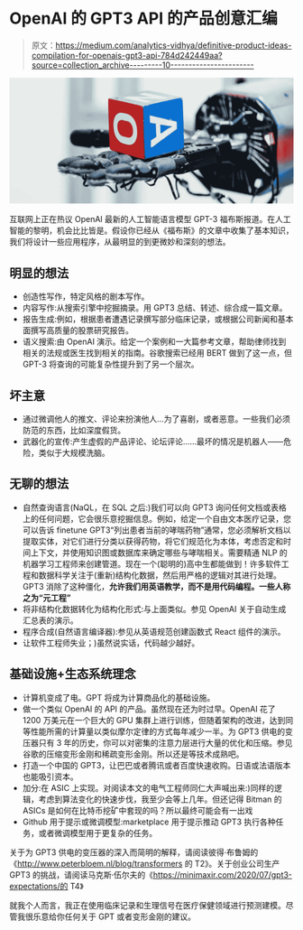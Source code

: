 # OpenAI 的 GPT3 API 的产品创意汇编

> 原文：<https://medium.com/analytics-vidhya/definitive-product-ideas-compilation-for-openais-gpt3-api-784d242449aa?source=collection_archive---------10----------------------->

![](img/d01c7294c76a4c2ce17e0939b12ffb4c.png)

互联网上正在热议 OpenAI 最新的人工智能语言模型 GPT-3 福布斯报道。在人工智能的黎明，机会比比皆是。假设你已经从《福布斯》的文章中收集了基本知识，我们将设计一些应用程序，从最明显的到更微妙和深刻的想法。

## 明显的想法

*   创造性写作，特定风格的剧本写作。
*   内容写作:从搜索引擎中挖掘摘录。用 GPT3 总结、转述、综合成一篇文章。
*   报告生成:例如，根据患者遭遇记录撰写部分临床记录，或根据公司新闻和基本面撰写高质量的股票研究报告。
*   语义搜索:由 OpenAI 演示。给定一个案例和一大篇参考文章，帮助律师找到相关的法规或医生找到相关的指南。谷歌搜索已经用 BERT 做到了这一点，但 GPT-3 将查询的可能复杂性提升到了另一个层次。

## 坏主意

*   通过微调他人的推文、评论来扮演他人...为了喜剧，或者恶意。一些我们必须防范的东西，比如深度假货。
*   武器化的宣传:产生虚假的产品评论、论坛评论……最坏的情况是机器人——危险，类似于大规模洗脑。

## 无聊的想法

*   自然查询语言(NaQL，在 SQL 之后:)我们可以向 GPT3 询问任何文档或表格上的任何问题，它会很乐意挖掘信息。例如，给定一个自由文本医疗记录，您可以告诉 finetune GPT3“列出患者当前的哮喘药物”通常，您必须解析文档以提取实体，对它们进行分类以获得药物，将它们规范化为本体，考虑否定和时间上下文，并使用知识图或数据库来确定哪些与哮喘相关。需要精通 NLP 的机器学习工程师来创建管道。现在一个(聪明的)高中生都能做到！许多软件工程和数据科学关注于(重新)结构化数据，然后用严格的逻辑对其进行处理。GPT3 消除了这种僵化，**允许我们用英语教学，而不是用代码编程。一些人称之为“元工程”**
*   将非结构化数据转化为结构化形式:与上面类似。参见 OpenAI 关于自动生成汇总表的演示。
*   程序合成(自然语言编译器):参见从英语规范创建函数式 React 组件的演示。
*   让软件工程师失业；)虽然说实话，代码越少越好。

## 基础设施+生态系统理念

*   计算机变成了电。GPT 将成为计算商品化的基础设施。
*   做一个类似 OpenAI 的 API 的产品。虽然现在还为时过早。OpenAI 花了 1200 万美元在一个巨大的 GPU 集群上进行训练，但随着架构的改进，达到同等性能所需的计算量以类似摩尔定律的方式每年减少一半。为 GPT3 供电的变压器只有 3 年的历史，你可以对密集的注意力层进行大量的优化和压缩。参见谷歌的压缩变形金刚和稀疏变形金刚。所以还是等技术成熟吧。
*   打造一个中国的 GPT3，让巴巴或者腾讯或者百度快速收购。日语或法语版本也能吸引资本。
*   加分:在 ASIC 上实现。对阅读本文的电气工程师同仁大声喊出来:)同样的逻辑，考虑到算法变化的快速步伐，我至少会等上几年。但还记得 Bitman 的 ASICs 是如何在比特币挖矿中套现的吗？所以最终可能会有一出戏
*   Github 用于提示或微调模型:marketplace 用于提示推动 GPT3 执行各种任务，或者微调模型用于更复杂的任务。

关于为 GPT3 供电的变压器的深入而简明的解释，请阅读彼得·布鲁姆的《http://www.peterbloem.nl/blog/transformers 的 T2》。关于创业公司生产 GPT3 的挑战，请阅读马克斯·伍尔夫的《https://minimaxir.com/2020/07/gpt3-expectations/的 T4》

就我个人而言，我正在使用临床记录和生理信号在医疗保健领域进行预测建模。尽管我很乐意给你任何关于 GPT 或者变形金刚的建议。